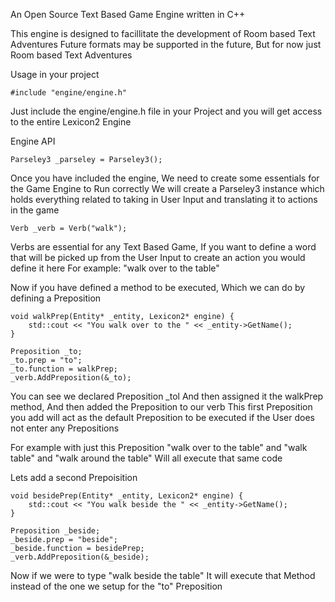 An Open Source Text Based Game Engine written in C++

This engine is designed to facillitate the development of Room based Text Adventures
Future formats may be supported in the future, But for now just Room based Text Adventures


Usage in your project
```
#include "engine/engine.h"
```

Just include the engine/engine.h file in your Project and you will get access to the entire Lexicon2 Engine

Engine API
```
Parseley3 _parseley = Parseley3();
```
Once you have included the engine, We need to create some essentials for the Game Engine to Run correctly
We will create a Parseley3 instance which holds everything related to taking in User Input and translating it to actions in the game

```
Verb _verb = Verb("walk");
```
Verbs are essential for any Text Based Game, If you want to define a word that will be picked up from the User Input to create an action you would define it here
For example: "walk over to the table"

Now if you have defined a method to be executed, Which we can do by defining a Preposition
```
void walkPrep(Entity* _entity, Lexicon2* engine) {
    std::cout << "You walk over to the " << _entity->GetName();
}

Preposition _to;
_to.prep = "to";
_to.function = walkPrep;
_verb.AddPreposition(&_to);
```

You can see we declared Preposition _tol And then assigned it the walkPrep method, And then added the Preposition to our verb
This first Preposition you add will act as the default Preposition to be executed if the User does not enter any Prepositions

For example with just this Preposition
"walk over to the table" and "walk table" and "walk around the table"
Will all execute that same code

Lets add a second Prepoisition
```
void besidePrep(Entity* _entity, Lexicon2* engine) {
    std::cout << "You walk beside the " << _entity->GetName();
}

Preposition _beside;
_beside.prep = "beside";
_beside.function = besidePrep;
_verb.AddPreposition(&_beside);
```

Now if we were to type "walk beside the table" It will execute that Method instead of the one we setup for the "to" Preposition
